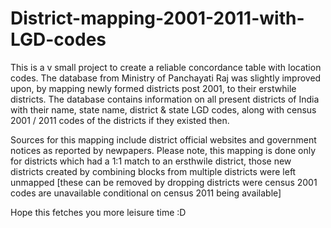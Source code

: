 # District-mapping-2001-2011-with-LGD-codes

This is a v small project to create a reliable concordance table with location codes. The database from Ministry of Panchayati Raj was slightly improved upon, by mapping newly formed districts post 2001, to their erstwhile districts. The database contains information on all present districts of India with their name, state name, district & state LGD codes, along with census 2001 / 2011 codes of the districts if they existed then. 

Sources for this mapping include district official websites and government notices as reported by newpapers. Please note, this mapping is done only for districts which had a 1:1 match to an ersthwile district, those new districts created by combining blocks from multiple districts were left unmapped [these can be removed by dropping districts were census 2001 codes are unavailable conditional on census 2011 being available]

Hope this fetches you more leisure time :D
